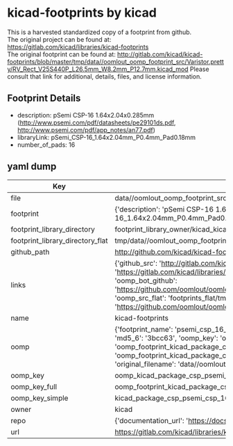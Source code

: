# kicad-footprints by kicad  
This is a harvested standardized copy of a footprint from github.  
The original project can be found at:  
https://gitlab.com/kicad/libraries/kicad-footprints  
The original footprint can be found at:
http://gitlab.com/kicad/kicad-footprints/blob/master/tmp/data//oomlout_oomp_footprint_src/Varistor.pretty/RV_Rect_V25S440P_L26.5mm_W8.2mm_P12.7mm.kicad_mod
Please consult that link for additional, details, files, and license information.  
## Footprint Details
* description: pSemi CSP-16 1.64x2.04x0.285mm (http://www.psemi.com/pdf/datasheets/pe29101ds.pdf, http://www.psemi.com/pdf/app_notes/an77.pdf)  
* libraryLink: pSemi_CSP-16_1.64x2.04mm_P0.4mm_Pad0.18mm  
* number_of_pads: 16  
## yaml dump  
| Key | Value |  
| --- | --- |  
| file | data//oomlout_oomp_footprint_src/kicad-footprints/Package_CSP.pretty/pSemi_CSP-16_1.64x2.04mm_P0.4mm_Pad0.18mm.kicad_mod |  
| footprint | {'description': 'pSemi CSP-16 1.64x2.04x0.285mm (http://www.psemi.com/pdf/datasheets/pe29101ds.pdf, http://www.psemi.com/pdf/app_notes/an77.pdf)', 'libraryLink': 'pSemi_CSP-16_1.64x2.04mm_P0.4mm_Pad0.18mm', 'number_of_pads': 16} |  
| footprint_library_directory | footprint_library_owner/kicad_kicad-footprints/ |  
| footprint_library_directory_flat | tmp/data//oomlout_oomp_footprint_src/footprints_flat/kicad_package_csp_psemi_csp_16_1_64x2_04mm_p0_4mm_pad0_18mm/working |  
| github_path | http://github.com/kicad/kicad-footprints/blob/master/tmp/data//oomlout_oomp_footprint_src/Package_CSP.pretty/pSemi_CSP-16_1.64x2.04mm_P0.4mm_Pad0.18mm.kicad_mod |  
| links | {'github_src': 'http://gitlab.com/kicad/kicad-footprints/blob/master/tmp/data//oomlout_oomp_footprint_src/Varistor.pretty/RV_Rect_V25S440P_L26.5mm_W8.2mm_P12.7mm.kicad_mod', 'github_src_repo': 'https://gitlab.com/kicad/libraries/kicad-footprints', 'oomp_bot': 'tmp/data//oomlout_oomp_footprint_src/footprints/kicad_package_csp_psemi_csp_16_1_64x2_04mm_p0_4mm_pad0_18mm/working', 'oomp_bot_github': 'https://github.com/oomlout/oomlout_oomp_footprint_bot/tree/main/tmp/data//oomlout_oomp_footprint_src/footprints/kicad_package_csp_psemi_csp_16_1_64x2_04mm_p0_4mm_pad0_18mm/working', 'oomp_src_flat': 'footprints_flat/tmp/data//oomlout_oomp_footprint_src/footprints_flat/kicad_package_csp_psemi_csp_16_1_64x2_04mm_p0_4mm_pad0_18mm/working', 'oomp_src_flat_github': 'https://github.com/oomlout/oomlout_oomp_footprint_src/tree/main/tmp/data//oomlout_oomp_footprint_src/footprints_flat/kicad_package_csp_psemi_csp_16_1_64x2_04mm_p0_4mm_pad0_18mm/working'} |  
| name | kicad-footprints |  
| oomp | {'footprint_name': 'psemi_csp_16_1_64x2_04mm_p0_4mm_pad0_18mm', 'library_name': 'package_csp', 'md5': '3bcc63fc0d1467bc1d37c21051660ac8', 'md5_10': '3bcc63fc0d', 'md5_5': '3bcc6', 'md5_6': '3bcc63', 'oomp_key': 'oomp_kicad_package_csp_psemi_csp_16_1_64x2_04mm_p0_4mm_pad0_18mm', 'oomp_key_extra': 'oomp_footprint_kicad_package_csp_psemi_csp_16_1_64x2_04mm_p0_4mm_pad0_18mm', 'oomp_key_full': 'oomp_footprint_kicad_package_csp_psemi_csp_16_1_64x2_04mm_p0_4mm_pad0_18mm_3bcc63', 'oomp_key_simple': 'kicad_package_csp_psemi_csp_16_1_64x2_04mm_p0_4mm_pad0_18mm', 'original_filename': 'data//oomlout_oomp_footprint_src/kicad-footprints/Package_CSP.pretty/pSemi_CSP-16_1.64x2.04mm_P0.4mm_Pad0.18mm.kicad_mod', 'owner_name': 'kicad'} |  
| oomp_key | oomp_kicad_package_csp_psemi_csp_16_1_64x2_04mm_p0_4mm_pad0_18mm |  
| oomp_key_full | oomp_footprint_kicad_package_csp_psemi_csp_16_1_64x2_04mm_p0_4mm_pad0_18mm |  
| oomp_key_simple | kicad_package_csp_psemi_csp_16_1_64x2_04mm_p0_4mm_pad0_18mm |  
| owner | kicad |  
| repo | {'documentation_url': 'https://docs.github.com/rest/repos/repos#get-a-repository', 'message': 'Not Found'} |  
| url | https://gitlab.com/kicad/libraries/kicad-footprints |  

